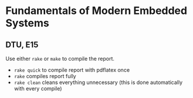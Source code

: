 Fundamentals of Modern Embedded Systems
==
DTU, E15
--
Use either `rake` or `make` to compile the report.

* `rake quick` to compile report with pdflatex once
* `rake` compiles report fully
* `rake clean` cleans everything unnecessary (this is done automatically with every compile)
